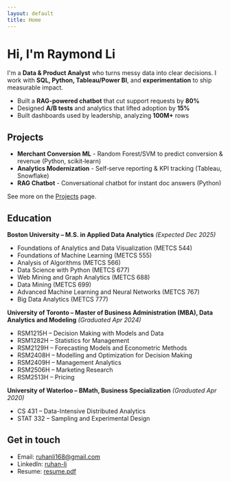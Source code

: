 ```yaml
---
layout: default
title: Home
---
```


# Hi, I'm Raymond Li

I'm a **Data & Product Analyst** who turns messy data into clear decisions. I work with **SQL, Python, Tableau/Power BI**, and **experimentation** to ship measurable impact.

- Built a **RAG-powered chatbot** that cut support requests by **80%**
- Designed **A/B tests** and analytics that lifted adoption by **15%**
- Built dashboards used by leadership, analyzing **100M+** rows

## Projects
- **Merchant Conversion ML** - Random Forest/SVM to predict conversion & revenue (Python, scikit‑learn)  
- **Analytics Modernization** - Self‑serve reporting & KPI tracking (Tableau, Snowflake)  
- **RAG Chatbot** - Conversational chatbot for instant doc answers (Python)

See more on the [Projects](/projects) page.

## Education

**Boston University – M.S. in Applied Data Analytics** *(Expected Dec 2025)*  
- Foundations of Analytics and Data Visualization (METCS 544)  
- Foundations of Machine Learning (METCS 555)  
- Analysis of Algorithms (METCS 566)  
- Data Science with Python (METCS 677)  
- Web Mining and Graph Analytics (METCS 688)  
- Data Mining (METCS 699)  
- Advanced Machine Learning and Neural Networks (METCS 767)  
- Big Data Analytics (METCS 777)  

**University of Toronto – Master of Business Administration (MBA), Data Analytics and Modeling** *(Graduated Apr 2024)*  
- RSM1215H – Decision Making with Models and Data  
- RSM1282H – Statistics for Management  
- RSM2129H – Forecasting Models and Econometric Methods  
- RSM2408H – Modelling and Optimization for Decision Making  
- RSM2409H – Management Analytics  
- RSM2506H – Marketing Research  
- RSM2513H – Pricing  

**University of Waterloo – BMath, Business Specialization** *(Graduated Apr 2020)*  
- CS 431 – Data-Intensive Distributed Analytics  
- STAT 332 – Sampling and Experimental Design 

## Get in touch
- Email: [ruhanli168@gmail.com](mailto:ruhanli168@gmail.com)  
- LinkedIn: [ruhan-li](https://www.linkedin.com/in/ruhan-li)  
- Resume: [resume.pdf](/resume.pdf)
